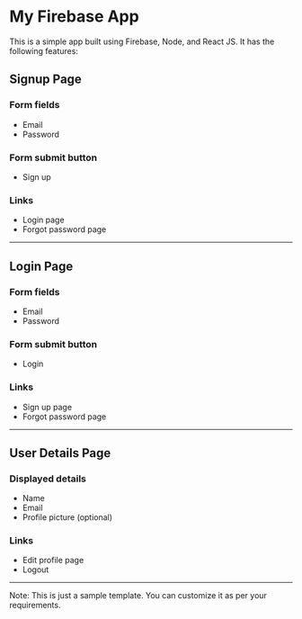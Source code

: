 # My Firebase App

This is a simple app built using Firebase, Node, and React JS. It has the following features:

## Signup Page

### Form fields
- Email
- Password

### Form submit button
- Sign up

### Links
- Login page
- Forgot password page

---

## Login Page

### Form fields
- Email
- Password

### Form submit button
- Login

### Links
- Sign up page
- Forgot password page

---

## User Details Page

### Displayed details
- Name
- Email
- Profile picture (optional)

### Links
- Edit profile page
- Logout

---

Note: This is just a sample template. You can customize it as per your requirements.
